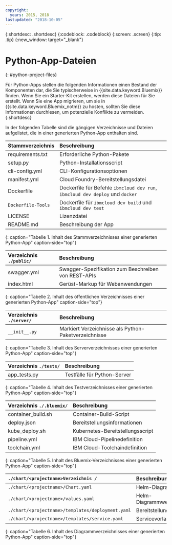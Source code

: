 ```yaml
---
copyright:
  years: 2015, 2018
lastupdated: "2018-10-05"
---
```


{:shortdesc: .shortdesc}
{:codeblock: .codeblock}
{:screen: .screen}
{:tip: .tip}
{:new_window: target="_blank"}

# Python-App-Dateien
{: #python-project-files}

Für Python-Apps stellen die folgenden Informationen einen Bestand der Komponenten dar, die Sie typischerweise in {{site.data.keyword.Bluemix}} finden. Wenn Sie ein Starter-Kit erstellen, werden diese Dateien für Sie erstellt. Wenn Sie eine App migrieren, um sie in {{site.data.keyword.Bluemix_notm}} zu hosten, sollten Sie diese Informationen durchlesen, um potenzielle Konflikte zu vermeiden.
{:shortdesc}

In der folgenden Tabelle sind die gängigen Verzeichnisse und Dateien aufgelistet, die in einer generierten Python-App enthalten sind.

| Stammverzeichnis                                     | Beschreibung                       |
|:------------------------------------------------|:------------------------------------------|
| requirements.txt | Erforderliche Python-Pakete |
| setup.py | Python-Installationsscript |
| cli-config.yml | CLI-Konfigurationsoptionen |
| manifest.yml | Cloud Foundry-Bereitstellungsdatei |
| Dockerfile | Dockerfile für Befehle `ibmcloud dev run`, `ibmcloud dev deploy` und `docker` |
| `Dockerfile-Tools` | Dockerfile für `ibmcloud dev build` und `ibmcloud dev test` |
| LICENSE | Lizenzdatei |
| README.md | Beschreibung der App |
{: caption="Tabelle 1. Inhalt des Stammverzeichnisses einer generierten Python-App" caption-side="top"}

| Verzeichnis `./public/` | Beschreibung |
|:------------------------------------------------|:------------------------------------------|
| swagger.yml | Swagger-Spezifikation zum Beschreiben von REST-APIs |
| index.html | Gerüst-Markup für Webanwendungen |
{: caption="Tabelle 2. Inhalt des öffentlichen Verzeichnisses einer generierten Python-App" caption-side="top"}

| Verzeichnis `./server/` | Beschreibung |
|:------------------------------------------------|:------------------------------------------|
| `__init__.py` | Markiert Verzeichnisse als Python-Paketverzeichnisse |
{: caption="Tabelle 3. Inhalt des Serververzeichnisses einer generierten Python-App" caption-side="top"}

| Verzeichnis `./tests/` | Beschreibung |
|:------------------------------------------------|:------------------------------------------|
| app_tests.py | Testfälle für Python-Server |
{: caption="Tabelle 4. Inhalt des Testverzeichnisses einer generierten Python-App" caption-side="top"}

| Verzeichnis `./.bluemix/` | Beschreibung |
|:------------------------------------------------|:------------------------------------------|
| container_build.sh | Container-Build-Script |
| deploy.json | Bereitstellungsinformationen |
| kube_deploy.sh | Kubernetes-Bereitstellungsscript |
| pipeline.yml | IBM Cloud-Pipelinedefinition |
| toolchain.yml | IBM Cloud-Toolchaindefinition |
{: caption="Tabelle 5. Inhalt des Bluemix-Verzeichnisses einer generierten Python-App" caption-side="top"}

| `./chart/<projectname>Verzeichnis /` | Beschreibung |
|:------------------------------------------------|:------------------------------------------|
| `./chart/<projectname>/Chart.yaml` | Helm-Diagramm |
| `./chart/<projectname>/values.yaml` | Helm-Diagrammwerte |
| `./chart/<projectname>/templates/deployment.yaml` | Bereitstellungsvorlage |
| `./chart/<projectname>/templates/service.yaml` | Servicevorlage |
{: caption="Tabelle 6. Inhalt des Diagrammverzeichnisses einer generierten Python-App" caption-side="top"}
